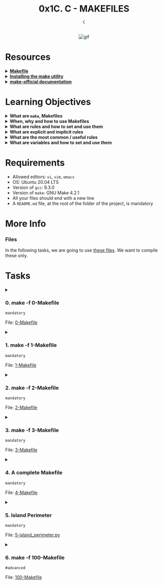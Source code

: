 <h1 align="center"><b>0x1C. C - MAKEFILES</b></h1>
<div align="center"><code>C</code></div>

<!-- # Background Context -->

<div align="center">
<br>

![gif](https://s3.amazonaws.com/intranet-projects-files/holbertonschool-low_level_programming/273/giphy-2.gif)
</div>

# Resources
<details>
<summary><b><a href="https://www.google.com/search?q=makefile">Makefile</a></b></summary>


</details>

<details>
<summary><b><a href="https://www.geeksforgeeks.org/how-to-install-make-on-ubuntu/">Installing the make utility</a></b></summary>


</details>

<details>
<summary><b><a href="https://www.gnu.org/software/make/manual/html_node/">make-official documentation</a></b></summary>


</details>


<!-- **man or help:**
- `` -->

# Learning Objectives
<details>
<summary><b><a href=" "> </a>What are <code>make</code>, Makefiles</b></summary>


</details>

<details>
<summary><b><a href=" "> </a>When, why and how to use Makefiles</b></summary>


</details>

<details>
<summary><b><a href=" "> </a>What are rules and how to set and use them</b></summary>


</details>

<details>
<summary><b><a href=" "> </a>What are explicit and implicit rules</b></summary>


</details>

<details>
<summary><b><a href=" "> </a>What are the most common / useful rules</b></summary>


</details>

<details>
<summary><b><a href=" "> </a>What are variables and how to set and use them</b></summary>


</details>

# Requirements
- Allowed editors: `vi`, `vim`, `emacs`
- OS: Ubuntu 20.04 LTS
- Version of `gcc`: 9.3.0
- Version of `make`: GNU Make 4.2.1
- All your files should end with a new line
- A `README.md` file, at the root of the folder of the project, is mandatory

# More Info
### Files
In the following tasks, we are going to use [these files](https://github.com/alx-tools/0x1B.c). We want to compile these only.

# Tasks
<details>
<summary>

### 0. make -f 0-Makefile
`mandatory`

File: [0-Makefile](https://github.com/codenvibes/alx-low_level_programming/blob/master/0x1C-makefiles/0-Makefile)
</summary>

Create your first Makefile.

Requirements:

- name of the executable: `school`
- rules: `all`
    - The `all` rule builds your executable
- variables: none
```
julien@ubuntu:~/0x1C. Makefiles$ make -f 0-Makefile 
gcc main.c school.c -o school
julien@ubuntu:~/0x1C. Makefiles$ ./school 
j#0000000000000000000000000000000000000
j#000000000000000000@Q**g00000000000000
j#0000000000000000*]++]4000000000000000
j#000000000000000k]++]++*N#000000000000
j#0000000000000*C+++]++]++]J*0000000000
j#00000000000@+]++qwwwp=]++++]*00000000
j#0000000000*+++]q#0000k+]+]++]4#000000
j#00000000*C+]+]w#0000*]+++]+]++0000000
j#0000we+]wW000***C++]++]+]++++40000000
j#000000000*C+]+]]+]++]++]++]+q#0000000
j#0000000*]+]+++++++]++]+++]+++J0000000
j#000000C++]=]+]+]+]++]++]+]+]+]=000000
j#00000k+]++]+++]+]++qwW0000000AgW00000
j#00000k++]++]+]+++qW#00000000000000000
j#00000A]++]++]++]++J**0000000000000000
j#000000e]++]+++]++]++]J000000000000000
j#0000000A]++]+]++]++]++000000000000000
j#000000000w]++]+]++]+qW#00000000000000
j#00000000000w]++++]*0##000000000000000
j#0000000000000Ag]+]++*0000000000000000
j#00000000000000000we]+]Q00000000000000
j#0000000000000@@+wgdA]+J00000000000000
j#0000000000000k?qwgdC=]4#0000000000000
j#00000000000000w]+]++qw#00000000000000
"!!!!!!!!!!!!!!!!!!!!!!!!!!!!!!!!!!!!!!
julien@ubuntu:~/0x1C. Makefiles$ 
```
</details>

<details>
<summary>

### 1. make -f 1-Makefile
`mandatory`

File: [1-Makefile](https://github.com/codenvibes/alx-low_level_programming/blob/master/0x1C-makefiles/1-Makefile)
</summary>

Requirements:

- name of the executable: `school`
- rules: `all`
    - The `all` rule builds your executable
- variables: `CC`, `SRC`
    - `CC`: the compiler to be used
    - `SRC`: the `.c` files
```
julien@ubuntu:~/0x1C. Makefiles$ make -f 1-Makefile
gcc main.c school.c -o school
julien@ubuntu:~/0x1C. Makefiles$ make -f 1-Makefile
gcc main.c school.c -o school
julien@ubuntu:~/0x1C. Makefiles$
```
</details>

<details>
<summary>

### 2. make -f 2-Makefile
`mandatory`

File: [2-Makefile](https://github.com/codenvibes/alx-low_level_programming/blob/master/0x1C-makefiles/2-Makefile)
</summary>

Create your first useful Makefile.

Requirements:

- name of the executable: `school`
- rules: `all`
    - The `all` rule builds your executable
- variables: `CC`, `SRC`, `OBJ`, `NAME`
    - `CC`: the compiler to be used
    - `SRC`: the `.c` files
    - `OBJ`: the `.o` files
    - `NAME`: the name of the executable
- The `all` rule should recompile only the updated source files
- You are not allowed to have a list of all the `.o` files
```
julien@ubuntu:~/0x1C. Makefiles$ make -f 2-Makefile
gcc    -c -o main.o main.c
gcc    -c -o school.o school.c
gcc main.o school.o -o school
julien@ubuntu:~/0x1C. Makefiles$ make -f 2-Makefile
gcc main.o school.o -o school
julien@ubuntu:~/0x1C. Makefiles$ echo "/* School */" >> main.c
julien@ubuntu:~/0x1C. Makefiles$ make -f 2-Makefile
gcc    -c -o main.o main.c
gcc main.o school.o -o school
julien@ubuntu:~/0x1C. Makefiles$ 
```
</details>

<details>
<summary>

### 3. make -f 3-Makefile
`mandatory`

File: [3-Makefile](https://github.com/codenvibes/alx-low_level_programming/blob/master/0x1C-makefiles/3-Makefile)
</summary>


</details>

<details>
<summary>

### 4. A complete Makefile
`mandatory`

File: [4-Makefile](https://github.com/codenvibes/alx-low_level_programming/blob/master/0x1C-makefiles/4-Makefile)
</summary>


</details>

<details>
<summary>

### 5. Island Perimeter
`mandatory`

File: [5-island_perimeter.py](https://github.com/codenvibes/alx-low_level_programming/blob/master/0x1C-makefiles/5-island_perimeter.py)
</summary>


</details>

<details>
<summary>

### 6. make -f 100-Makefile
`#advanced`

File: [100-Makefile](https://github.com/codenvibes/alx-low_level_programming/blob/master/0x1C-makefiles/100-Makefile)
</summary>


</details>
